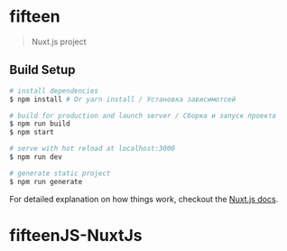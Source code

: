 # fifteen

> Nuxt.js project

## Build Setup

``` bash
# install dependencies
$ npm install # Or yarn install / Установка зависимотсей

# build for production and launch server / Сборка и запуск проекта
$ npm run build
$ npm start

# serve with hot reload at localhost:3000
$ npm run dev

# generate static project
$ npm run generate
```

For detailed explanation on how things work, checkout the [Nuxt.js docs](https://github.com/nuxt/nuxt.js).

# fifteenJS-NuxtJs
